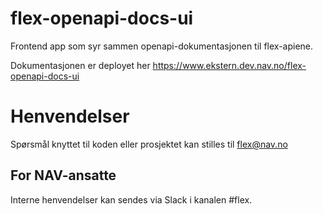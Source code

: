 # flex-openapi-docs-ui

Frontend app som syr sammen openapi-dokumentasjonen til flex-apiene.

Dokumentasjonen er deployet her https://www.ekstern.dev.nav.no/flex-openapi-docs-ui

# Henvendelser

Spørsmål knyttet til koden eller prosjektet kan stilles til flex@nav.no

## For NAV-ansatte

Interne henvendelser kan sendes via Slack i kanalen #flex.
